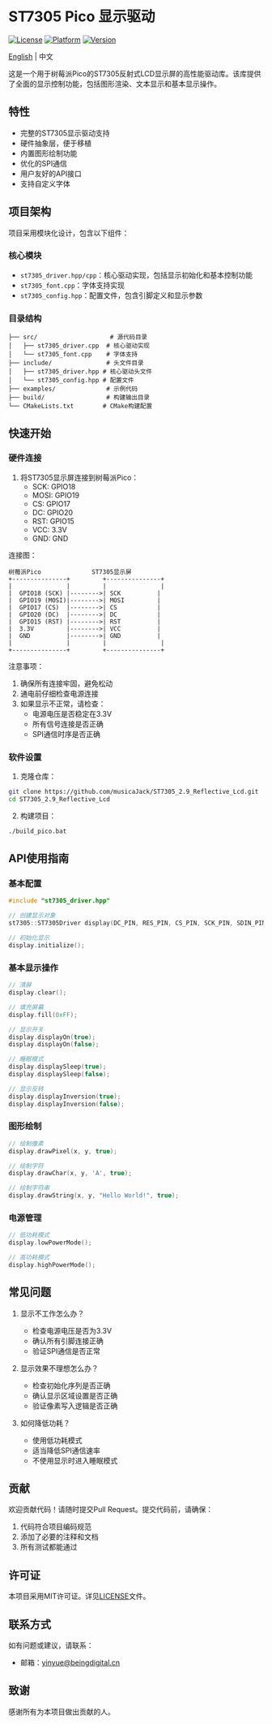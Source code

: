 # ST7305 Pico 显示驱动

[![License](https://img.shields.io/badge/License-MIT-blue.svg)](LICENSE)
[![Platform](https://img.shields.io/badge/Platform-Raspberry%20Pi%20Pico-red.svg)](https://www.raspberrypi.com/products/raspberry-pi-pico/)
[![Version](https://img.shields.io/badge/Version-1.0.0-green.svg)](https://github.com/musicaJack/ST7305_2.9_Reflective_Lcd/releases)

[English](README.md) | 中文

这是一个用于树莓派Pico的ST7305反射式LCD显示屏的高性能驱动库。该库提供了全面的显示控制功能，包括图形渲染、文本显示和基本显示操作。

## 特性

- 完整的ST7305显示驱动支持
- 硬件抽象层，便于移植
- 内置图形绘制功能
- 优化的SPI通信
- 用户友好的API接口
- 支持自定义字体

## 项目架构

项目采用模块化设计，包含以下组件：

### 核心模块

- `st7305_driver.hpp/cpp`：核心驱动实现，包括显示初始化和基本控制功能
- `st7305_font.cpp`：字体支持实现
- `st7305_config.hpp`：配置文件，包含引脚定义和显示参数

### 目录结构

```
├── src/                    # 源代码目录
│   ├── st7305_driver.cpp  # 核心驱动实现
│   └── st7305_font.cpp    # 字体支持
├── include/               # 头文件目录
│   ├── st7305_driver.hpp # 核心驱动头文件
│   └── st7305_config.hpp # 配置文件
├── examples/              # 示例代码
├── build/                 # 构建输出目录
└── CMakeLists.txt        # CMake构建配置
```

## 快速开始

### 硬件连接

1. 将ST7305显示屏连接到树莓派Pico：
   - SCK: GPIO18
   - MOSI: GPIO19
   - CS: GPIO17
   - DC: GPIO20
   - RST: GPIO15
   - VCC: 3.3V
   - GND: GND

连接图：
```
树莓派Pico              ST7305显示屏
+---------------+         +---------------+
|               |         |               |
|  GPIO18 (SCK) |-------->| SCK          |
|  GPIO19 (MOSI)|-------->| MOSI         |
|  GPIO17 (CS)  |-------->| CS           |
|  GPIO20 (DC)  |-------->| DC           |
|  GPIO15 (RST) |-------->| RST          |
|  3.3V         |-------->| VCC          |
|  GND          |-------->| GND          |
|               |         |               |
+---------------+         +---------------+
```

注意事项：
1. 确保所有连接牢固，避免松动
2. 通电前仔细检查电源连接
3. 如果显示不正常，请检查：
   - 电源电压是否稳定在3.3V
   - 所有信号连接是否正确
   - SPI通信时序是否正确

### 软件设置

1. 克隆仓库：
```bash
git clone https://github.com/musicaJack/ST7305_2.9_Reflective_Lcd.git
cd ST7305_2.9_Reflective_Lcd
```

2. 构建项目：
```bash
./build_pico.bat
```

## API使用指南

### 基本配置

```cpp
#include "st7305_driver.hpp"

// 创建显示对象
st7305::ST7305Driver display(DC_PIN, RES_PIN, CS_PIN, SCK_PIN, SDIN_PIN);

// 初始化显示
display.initialize();
```

### 基本显示操作

```cpp
// 清屏
display.clear();

// 填充屏幕
display.fill(0xFF);

// 显示开关
display.displayOn(true);
display.displayOn(false);

// 睡眠模式
display.displaySleep(true);
display.displaySleep(false);

// 显示反转
display.displayInversion(true);
display.displayInversion(false);
```

### 图形绘制

```cpp
// 绘制像素
display.drawPixel(x, y, true);

// 绘制字符
display.drawChar(x, y, 'A', true);

// 绘制字符串
display.drawString(x, y, "Hello World!", true);
```

### 电源管理

```cpp
// 低功耗模式
display.lowPowerMode();

// 高功耗模式
display.highPowerMode();
```

## 常见问题

1. 显示不工作怎么办？
   - 检查电源电压是否为3.3V
   - 确认所有引脚连接正确
   - 验证SPI通信是否正常

2. 显示效果不理想怎么办？
   - 检查初始化序列是否正确
   - 确认显示区域设置是否正确
   - 验证像素写入逻辑是否正确

3. 如何降低功耗？
   - 使用低功耗模式
   - 适当降低SPI通信速率
   - 不使用显示时进入睡眠模式

## 贡献

欢迎贡献代码！请随时提交Pull Request。提交代码前，请确保：

1. 代码符合项目编码规范
2. 添加了必要的注释和文档
3. 所有测试都能通过

## 许可证

本项目采用MIT许可证。详见[LICENSE](LICENSE)文件。

## 联系方式

如有问题或建议，请联系：

- 邮箱：yinyue@beingdigital.cn

## 致谢

感谢所有为本项目做出贡献的人。 
